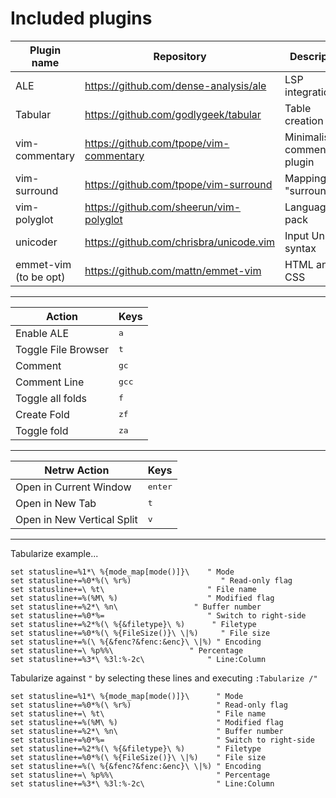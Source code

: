 # Included plugins

| Plugin name           | Repository                              | Description                  |
| ---                   | ---                                     | ---                          |
| ALE                   | https://github.com/dense-analysis/ale   | LSP integration              |
| Tabular               | https://github.com/godlygeek/tabular    | Table creation               |
| vim-commentary        | https://github.com/tpope/vim-commentary | Minimalist commenting plugin |
| vim-surround          | https://github.com/tpope/vim-surround   | Mappings for "surrounding"   |
| vim-polyglot          | https://github.com/sheerun/vim-polyglot | Language pack                |
| unicoder              | https://github.com/chrisbra/unicode.vim | Input Unicode syntax         |
| emmet-vim (to be opt) | https://github.com/mattn/emmet-vim      | HTML and CSS                 |

---

| Action              | Keys                  |
| ------------------- | --------------------- |
| Enable ALE          | <kbd><leader>a</kbd>  |
| Toggle File Browser | <kbd><leader>t</kbd>  |
| Comment             | <kbd>gc<motion></kbd> |
| Comment Line        | <kbd>gcc</kbd>        |
| Toggle all folds    | <kbd><leader>f</kbd>  |
| Create Fold         | <kbd>zf</kbd>         |
| Toggle fold         | <kbd>za</kbd>         |

---

| Netrw Action               | Keys             |
| -------------------------- | ---------------- |
| Open in Current Window     | <kbd>enter</kbd> |
| Open in New Tab            | <kbd>t</kbd>     |
| Open in New Vertical Split | <kbd>v</kbd>     |

---

Tabularize example...

```vim
set statusline=%1*\ %{mode_map[mode()]}\    " Mode
set statusline+=%0*%(\ %r%)                    " Read-only flag
set statusline+=\ %t\                       " File name
set statusline+=%(%M\ %)                    " Modified flag
set statusline+=%2*\ %n\                 " Buffer number
set statusline+=%0*%=                       " Switch to right-side
set statusline+=%2*%(\ %{&filetype}\ %)      " Filetype
set statusline+=%0*%(\ %{FileSize()}\ \|%)     " File size
set statusline+=%(\ %{&fenc?&fenc:&enc}\ \|%) " Encoding
set statusline+=\ %p%%\                 " Percentage
set statusline+=%3*\ %3l:%-2c\              " Line:Column
```

Tabularize against `"` by selecting these lines and executing `:Tabularize /"`
```vim
set statusline=%1*\ %{mode_map[mode()]}\      " Mode
set statusline+=%0*%(\ %r%)                   " Read-only flag
set statusline+=\ %t\                         " File name
set statusline+=%(%M\ %)                      " Modified flag
set statusline+=%2*\ %n\                      " Buffer number
set statusline+=%0*%=                         " Switch to right-side
set statusline+=%2*%(\ %{&filetype}\ %)       " Filetype
set statusline+=%0*%(\ %{FileSize()}\ \|%)    " File size
set statusline+=%(\ %{&fenc?&fenc:&enc}\ \|%) " Encoding
set statusline+=\ %p%%\                       " Percentage
set statusline+=%3*\ %3l:%-2c\                " Line:Column
```
